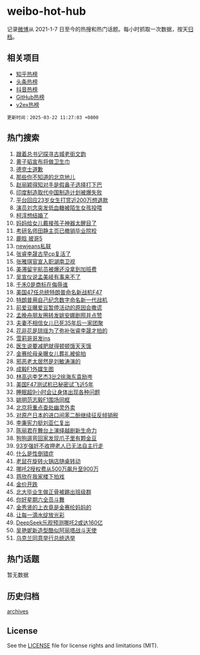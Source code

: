 # weibo-hot-hub

记录[微博](https://www.weibo.com)从 2021-1-7 日至今的热搜和热门话题。每小时抓取一次数据，按天[归档](archives)。

## 相关项目

- [知乎热榜](https://github.com/lonnyzhang423/zhihu-hot-hub)
- [头条热榜](https://github.com/lonnyzhang423/toutiao-hot-hub)
- [抖音热榜](https://github.com/lonnyzhang423/douyin-hot-hub)
- [GitHub热榜](https://github.com/lonnyzhang423/github-hot-hub)
- [v2ex热榜](https://github.com/lonnyzhang423/v2ex-hot-hub)


`更新时间：2025-03-22 11:27:03 +0800`

## 热门搜索

1. [跟着总书记探寻古城老街文韵](https://m.weibo.cn/search?containerid=100103type%3D1%26t%3D10%26q%3D%23%E8%B7%9F%E7%9D%80%E6%80%BB%E4%B9%A6%E8%AE%B0%E6%8E%A2%E5%AF%BB%E5%8F%A4%E5%9F%8E%E8%80%81%E8%A1%97%E6%96%87%E9%9F%B5%23&stream_entry_id=51&isnewpage=1&extparam=seat%3D1%26q%3D%2523%25E8%25B7%259F%25E7%259D%2580%25E6%2580%25BB%25E4%25B9%25A6%25E8%25AE%25B0%25E6%258E%25A2%25E5%25AF%25BB%25E5%258F%25A4%25E5%259F%258E%25E8%2580%2581%25E8%25A1%2597%25E6%2596%2587%25E9%259F%25B5%2523%26dgr%3D0%26cate%3D10103%26filter_type%3Drealtimehot%26stream_entry_id%3D51%26c_type%3D51%26pos%3D0%26display_time%3D1742614021%26pre_seqid%3D1742614021835052460485)
1. [黄子韬宣布将做卫生巾](https://m.weibo.cn/search?containerid=100103type%3D1%26t%3D10%26q%3D%23%E9%BB%84%E5%AD%90%E9%9F%AC%E5%AE%A3%E5%B8%83%E5%B0%86%E5%81%9A%E5%8D%AB%E7%94%9F%E5%B7%BE%23&stream_entry_id=31&isnewpage=1&extparam=seat%3D1%26cate%3D5001%26stream_entry_id%3D31%26flag%3D1%26realpos%3D1%26band_rank%3D1%26dgr%3D0%26lcate%3D5001%26filter_type%3Drealtimehot%26pos%3D0%26c_type%3D31%26q%3D%2523%25E9%25BB%2584%25E5%25AD%2590%25E9%259F%25AC%25E5%25AE%25A3%25E5%25B8%2583%25E5%25B0%2586%25E5%2581%259A%25E5%258D%25AB%25E7%2594%259F%25E5%25B7%25BE%2523%26display_time%3D1742614021%26pre_seqid%3D1742614021835052460485)
1. [德克士道歉](https://m.weibo.cn/search?containerid=100103type%3D1%26t%3D10%26q%3D%23%E5%BE%B7%E5%85%8B%E5%A3%AB%E9%81%93%E6%AD%89%23&stream_entry_id=31&isnewpage=1&extparam=seat%3D1%26cate%3D5001%26stream_entry_id%3D31%26flag%3D2%26realpos%3D2%26band_rank%3D2%26dgr%3D0%26lcate%3D5001%26filter_type%3Drealtimehot%26pos%3D1%26c_type%3D31%26q%3D%2523%25E5%25BE%25B7%25E5%2585%258B%25E5%25A3%25AB%25E9%2581%2593%25E6%25AD%2589%2523%26display_time%3D1742614021%26pre_seqid%3D1742614021835052460485)
1. [那些你不知道的北京地儿](https://m.weibo.cn/search?containerid=100103type%3D1%26t%3D10%26q%3D%23%E9%82%A3%E4%BA%9B%E4%BD%A0%E4%B8%8D%E7%9F%A5%E9%81%93%E7%9A%84%E5%8C%97%E4%BA%AC%E5%9C%B0%E5%84%BF%23&stream_entry_id=31&isnewpage=1&extparam=seat%3D1%26cate%3D5001%26stream_entry_id%3D31%26flag%3D0%26realpos%3D3%26band_rank%3D3%26dgr%3D0%26lcate%3D5001%26filter_type%3Drealtimehot%26pos%3D2%26c_type%3D31%26q%3D%2523%25E9%2582%25A3%25E4%25BA%259B%25E4%25BD%25A0%25E4%25B8%258D%25E7%259F%25A5%25E9%2581%2593%25E7%259A%2584%25E5%258C%2597%25E4%25BA%25AC%25E5%259C%25B0%25E5%2584%25BF%2523%26display_time%3D1742614021%26pre_seqid%3D1742614021835052460485)
1. [赵丽颖得知对手是假鼻子选择打下巴](https://m.weibo.cn/search?containerid=100103type%3D1%26t%3D10%26q%3D%23%E8%B5%B5%E4%B8%BD%E9%A2%96%E5%BE%97%E7%9F%A5%E5%AF%B9%E6%89%8B%E6%98%AF%E5%81%87%E9%BC%BB%E5%AD%90%E9%80%89%E6%8B%A9%E6%89%93%E4%B8%8B%E5%B7%B4%23&stream_entry_id=31&isnewpage=1&extparam=seat%3D1%26cate%3D5001%26stream_entry_id%3D31%26flag%3D2%26realpos%3D4%26band_rank%3D4%26dgr%3D0%26lcate%3D5001%26filter_type%3Drealtimehot%26pos%3D3%26c_type%3D31%26q%3D%2523%25E8%25B5%25B5%25E4%25B8%25BD%25E9%25A2%2596%25E5%25BE%2597%25E7%259F%25A5%25E5%25AF%25B9%25E6%2589%258B%25E6%2598%25AF%25E5%2581%2587%25E9%25BC%25BB%25E5%25AD%2590%25E9%2580%2589%25E6%258B%25A9%25E6%2589%2593%25E4%25B8%258B%25E5%25B7%25B4%2523%26display_time%3D1742614021%26pre_seqid%3D1742614021835052460485)
1. [印度制造取代中国制造计划被爆失败](https://m.weibo.cn/search?containerid=100103type%3D1%26t%3D10%26q%3D%23%E5%8D%B0%E5%BA%A6%E5%88%B6%E9%80%A0%E5%8F%96%E4%BB%A3%E4%B8%AD%E5%9B%BD%E5%88%B6%E9%80%A0%E8%AE%A1%E5%88%92%E8%A2%AB%E7%88%86%E5%A4%B1%E8%B4%A5%23&stream_entry_id=31&isnewpage=1&extparam=seat%3D1%26cate%3D5001%26stream_entry_id%3D31%26flag%3D1%26realpos%3D5%26band_rank%3D5%26dgr%3D0%26lcate%3D5001%26filter_type%3Drealtimehot%26pos%3D4%26c_type%3D31%26q%3D%2523%25E5%258D%25B0%25E5%25BA%25A6%25E5%2588%25B6%25E9%2580%25A0%25E5%258F%2596%25E4%25BB%25A3%25E4%25B8%25AD%25E5%259B%25BD%25E5%2588%25B6%25E9%2580%25A0%25E8%25AE%25A1%25E5%2588%2592%25E8%25A2%25AB%25E7%2588%2586%25E5%25A4%25B1%25E8%25B4%25A5%2523%26display_time%3D1742614021%26pre_seqid%3D1742614021835052460485)
1. [平台回应23岁女生打赏近200万想退款](https://m.weibo.cn/search?containerid=100103type%3D1%26t%3D10%26q%3D%23%E5%B9%B3%E5%8F%B0%E5%9B%9E%E5%BA%9423%E5%B2%81%E5%A5%B3%E7%94%9F%E6%89%93%E8%B5%8F%E8%BF%91200%E4%B8%87%E6%83%B3%E9%80%80%E6%AC%BE%23&stream_entry_id=31&isnewpage=1&extparam=seat%3D1%26cate%3D5001%26stream_entry_id%3D31%26flag%3D1%26realpos%3D6%26band_rank%3D6%26dgr%3D0%26lcate%3D5001%26filter_type%3Drealtimehot%26pos%3D5%26c_type%3D31%26q%3D%2523%25E5%25B9%25B3%25E5%258F%25B0%25E5%259B%259E%25E5%25BA%259423%25E5%25B2%2581%25E5%25A5%25B3%25E7%2594%259F%25E6%2589%2593%25E8%25B5%258F%25E8%25BF%2591200%25E4%25B8%2587%25E6%2583%25B3%25E9%2580%2580%25E6%25AC%25BE%2523%26display_time%3D1742614021%26pre_seqid%3D1742614021835052460485)
1. [演员刘念突发低血糖被陌生女孩投喂](https://m.weibo.cn/search?containerid=100103type%3D1%26t%3D10%26q%3D%23%E6%BC%94%E5%91%98%E5%88%98%E5%BF%B5%E7%AA%81%E5%8F%91%E4%BD%8E%E8%A1%80%E7%B3%96%E8%A2%AB%E9%99%8C%E7%94%9F%E5%A5%B3%E5%AD%A9%E6%8A%95%E5%96%82%23&stream_entry_id=31&isnewpage=1&extparam=seat%3D1%26cate%3D5001%26stream_entry_id%3D31%26flag%3D2%26realpos%3D7%26band_rank%3D7%26dgr%3D0%26lcate%3D5001%26filter_type%3Drealtimehot%26pos%3D6%26c_type%3D31%26q%3D%2523%25E6%25BC%2594%25E5%2591%2598%25E5%2588%2598%25E5%25BF%25B5%25E7%25AA%2581%25E5%258F%2591%25E4%25BD%258E%25E8%25A1%2580%25E7%25B3%2596%25E8%25A2%25AB%25E9%2599%258C%25E7%2594%259F%25E5%25A5%25B3%25E5%25AD%25A9%25E6%258A%2595%25E5%2596%2582%2523%26display_time%3D1742614021%26pre_seqid%3D1742614021835052460485)
1. [柯淳想结婚了](https://m.weibo.cn/search?containerid=100103type%3D1%26t%3D10%26q%3D%23%E6%9F%AF%E6%B7%B3%E6%83%B3%E7%BB%93%E5%A9%9A%E4%BA%86%23&stream_entry_id=31&isnewpage=1&extparam=seat%3D1%26cate%3D5001%26stream_entry_id%3D31%26flag%3D1%26realpos%3D8%26band_rank%3D8%26dgr%3D0%26lcate%3D5001%26filter_type%3Drealtimehot%26pos%3D7%26c_type%3D31%26q%3D%2523%25E6%259F%25AF%25E6%25B7%25B3%25E6%2583%25B3%25E7%25BB%2593%25E5%25A9%259A%25E4%25BA%2586%2523%26display_time%3D1742614021%26pre_seqid%3D1742614021835052460485)
1. [妈妈给女儿戴接孩子神器太醒目了](https://m.weibo.cn/search?containerid=100103type%3D1%26t%3D10%26q%3D%23%E5%A6%88%E5%A6%88%E7%BB%99%E5%A5%B3%E5%84%BF%E6%88%B4%E6%8E%A5%E5%AD%A9%E5%AD%90%E7%A5%9E%E5%99%A8%E5%A4%AA%E9%86%92%E7%9B%AE%E4%BA%86%23&stream_entry_id=31&isnewpage=1&extparam=seat%3D1%26cate%3D5001%26stream_entry_id%3D31%26flag%3D0%26realpos%3D9%26band_rank%3D9%26dgr%3D0%26lcate%3D5001%26filter_type%3Drealtimehot%26pos%3D8%26c_type%3D31%26q%3D%2523%25E5%25A6%2588%25E5%25A6%2588%25E7%25BB%2599%25E5%25A5%25B3%25E5%2584%25BF%25E6%2588%25B4%25E6%258E%25A5%25E5%25AD%25A9%25E5%25AD%2590%25E7%25A5%259E%25E5%2599%25A8%25E5%25A4%25AA%25E9%2586%2592%25E7%259B%25AE%25E4%25BA%2586%2523%26display_time%3D1742614021%26pre_seqid%3D1742614021835052460485)
1. [考研名师田静主页已撤销毕业院校](https://m.weibo.cn/search?containerid=100103type%3D1%26t%3D10%26q%3D%23%E8%80%83%E7%A0%94%E5%90%8D%E5%B8%88%E7%94%B0%E9%9D%99%E4%B8%BB%E9%A1%B5%E5%B7%B2%E6%92%A4%E9%94%80%E6%AF%95%E4%B8%9A%E9%99%A2%E6%A0%A1%23&stream_entry_id=31&isnewpage=1&extparam=seat%3D1%26cate%3D5001%26stream_entry_id%3D31%26flag%3D0%26realpos%3D10%26band_rank%3D10%26dgr%3D0%26lcate%3D5001%26filter_type%3Drealtimehot%26pos%3D9%26c_type%3D31%26q%3D%2523%25E8%2580%2583%25E7%25A0%2594%25E5%2590%258D%25E5%25B8%2588%25E7%2594%25B0%25E9%259D%2599%25E4%25B8%25BB%25E9%25A1%25B5%25E5%25B7%25B2%25E6%2592%25A4%25E9%2594%2580%25E6%25AF%2595%25E4%25B8%259A%25E9%2599%25A2%25E6%25A0%25A1%2523%26display_time%3D1742614021%26pre_seqid%3D1742614021835052460485)
1. [鹿晗 披哥5](https://m.weibo.cn/search?containerid=100103type%3D1%26t%3D10%26q%3D%E9%B9%BF%E6%99%97+%E6%8A%AB%E5%93%A55&stream_entry_id=31&isnewpage=1&extparam=seat%3D1%26cate%3D5001%26stream_entry_id%3D31%26flag%3D2%26realpos%3D11%26band_rank%3D11%26dgr%3D0%26lcate%3D5001%26filter_type%3Drealtimehot%26pos%3D10%26c_type%3D31%26q%3D%25E9%25B9%25BF%25E6%2599%2597%2520%25E6%258A%25AB%25E5%2593%25A55%26display_time%3D1742614021%26pre_seqid%3D1742614021835052460485)
1. [newjeans私联](https://m.weibo.cn/search?containerid=100103type%3D1%26t%3D10%26q%3D%23newjeans%E7%A7%81%E8%81%94%23&stream_entry_id=31&isnewpage=1&extparam=seat%3D1%26cate%3D5001%26stream_entry_id%3D31%26flag%3D1%26realpos%3D12%26band_rank%3D12%26dgr%3D0%26lcate%3D5001%26filter_type%3Drealtimehot%26pos%3D11%26c_type%3D31%26q%3D%2523newjeans%25E7%25A7%2581%25E8%2581%2594%2523%26display_time%3D1742614021%26pre_seqid%3D1742614021835052460485)
1. [张睿李晟古早cp复活了](https://m.weibo.cn/search?containerid=100103type%3D1%26t%3D10%26q%3D%23%E5%BC%A0%E7%9D%BF%E6%9D%8E%E6%99%9F%E5%8F%A4%E6%97%A9cp%E5%A4%8D%E6%B4%BB%E4%BA%86%23&stream_entry_id=31&isnewpage=1&extparam=seat%3D1%26cate%3D5001%26stream_entry_id%3D31%26flag%3D0%26realpos%3D13%26band_rank%3D13%26dgr%3D0%26lcate%3D5001%26filter_type%3Drealtimehot%26pos%3D12%26c_type%3D31%26q%3D%2523%25E5%25BC%25A0%25E7%259D%25BF%25E6%259D%258E%25E6%2599%259F%25E5%258F%25A4%25E6%2597%25A9cp%25E5%25A4%258D%25E6%25B4%25BB%25E4%25BA%2586%2523%26display_time%3D1742614021%26pre_seqid%3D1742614021835052460485)
1. [张雅琪官宣入职湖南卫视](https://m.weibo.cn/search?containerid=100103type%3D1%26t%3D10%26q%3D%23%E5%BC%A0%E9%9B%85%E7%90%AA%E5%AE%98%E5%AE%A3%E5%85%A5%E8%81%8C%E6%B9%96%E5%8D%97%E5%8D%AB%E8%A7%86%23&stream_entry_id=31&isnewpage=1&extparam=seat%3D1%26cate%3D5001%26stream_entry_id%3D31%26flag%3D2%26realpos%3D14%26band_rank%3D14%26dgr%3D0%26lcate%3D5001%26filter_type%3Drealtimehot%26pos%3D13%26c_type%3D31%26q%3D%2523%25E5%25BC%25A0%25E9%259B%2585%25E7%2590%25AA%25E5%25AE%2598%25E5%25AE%25A3%25E5%2585%25A5%25E8%2581%258C%25E6%25B9%2596%25E5%258D%2597%25E5%258D%25AB%25E8%25A7%2586%2523%26display_time%3D1742614021%26pre_seqid%3D1742614021835052460485)
1. [美滞留宇航员被爆还没拿到加班费](https://m.weibo.cn/search?containerid=100103type%3D1%26t%3D10%26q%3D%23%E7%BE%8E%E6%BB%9E%E7%95%99%E5%AE%87%E8%88%AA%E5%91%98%E8%A2%AB%E7%88%86%E8%BF%98%E6%B2%A1%E6%8B%BF%E5%88%B0%E5%8A%A0%E7%8F%AD%E8%B4%B9%23&stream_entry_id=31&isnewpage=1&extparam=seat%3D1%26cate%3D5001%26stream_entry_id%3D31%26flag%3D1%26realpos%3D15%26band_rank%3D15%26dgr%3D0%26lcate%3D5001%26filter_type%3Drealtimehot%26pos%3D14%26c_type%3D31%26q%3D%2523%25E7%25BE%258E%25E6%25BB%259E%25E7%2595%2599%25E5%25AE%2587%25E8%2588%25AA%25E5%2591%2598%25E8%25A2%25AB%25E7%2588%2586%25E8%25BF%2598%25E6%25B2%25A1%25E6%258B%25BF%25E5%2588%25B0%25E5%258A%25A0%25E7%258F%25AD%25E8%25B4%25B9%2523%26display_time%3D1742614021%26pre_seqid%3D1742614021835052460485)
1. [吴宣仪说孟美岐有事来不了](https://m.weibo.cn/search?containerid=100103type%3D1%26t%3D10%26q%3D%23%E5%90%B4%E5%AE%A3%E4%BB%AA%E8%AF%B4%E5%AD%9F%E7%BE%8E%E5%B2%90%E6%9C%89%E4%BA%8B%E6%9D%A5%E4%B8%8D%E4%BA%86%23&stream_entry_id=31&isnewpage=1&extparam=seat%3D1%26cate%3D5001%26stream_entry_id%3D31%26flag%3D1%26realpos%3D16%26band_rank%3D16%26dgr%3D0%26lcate%3D5001%26filter_type%3Drealtimehot%26pos%3D15%26c_type%3D31%26q%3D%2523%25E5%2590%25B4%25E5%25AE%25A3%25E4%25BB%25AA%25E8%25AF%25B4%25E5%25AD%259F%25E7%25BE%258E%25E5%25B2%2590%25E6%259C%2589%25E4%25BA%258B%25E6%259D%25A5%25E4%25B8%258D%25E4%25BA%2586%2523%26display_time%3D1742614021%26pre_seqid%3D1742614021835052460485)
1. [千禾0是商标在侮辱谁](https://m.weibo.cn/search?containerid=100103type%3D1%26t%3D10%26q%3D%23%E5%8D%83%E7%A6%BE0%E6%98%AF%E5%95%86%E6%A0%87%E5%9C%A8%E4%BE%AE%E8%BE%B1%E8%B0%81%23&stream_entry_id=31&isnewpage=1&extparam=seat%3D1%26cate%3D5001%26stream_entry_id%3D31%26flag%3D0%26realpos%3D17%26band_rank%3D17%26dgr%3D0%26lcate%3D5001%26filter_type%3Drealtimehot%26pos%3D16%26c_type%3D31%26q%3D%2523%25E5%258D%2583%25E7%25A6%25BE0%25E6%2598%25AF%25E5%2595%2586%25E6%25A0%2587%25E5%259C%25A8%25E4%25BE%25AE%25E8%25BE%25B1%25E8%25B0%2581%2523%26display_time%3D1742614021%26pre_seqid%3D1742614021835052460485)
1. [美国47任总统特朗普命名新战机F47](https://m.weibo.cn/search?containerid=100103type%3D1%26t%3D10%26q%3D%23%E7%BE%8E%E5%9B%BD47%E4%BB%BB%E6%80%BB%E7%BB%9F%E7%89%B9%E6%9C%97%E6%99%AE%E5%91%BD%E5%90%8D%E6%96%B0%E6%88%98%E6%9C%BAF47%23&stream_entry_id=31&isnewpage=1&extparam=seat%3D1%26cate%3D5001%26stream_entry_id%3D31%26flag%3D0%26realpos%3D18%26band_rank%3D18%26dgr%3D0%26lcate%3D5001%26filter_type%3Drealtimehot%26pos%3D17%26c_type%3D31%26q%3D%2523%25E7%25BE%258E%25E5%259B%25BD47%25E4%25BB%25BB%25E6%2580%25BB%25E7%25BB%259F%25E7%2589%25B9%25E6%259C%2597%25E6%2599%25AE%25E5%2591%25BD%25E5%2590%258D%25E6%2596%25B0%25E6%2588%2598%25E6%259C%25BAF47%2523%26display_time%3D1742614021%26pre_seqid%3D1742614021835052460485)
1. [特朗普用自己纪念数字命名新一代战机](https://m.weibo.cn/search?containerid=100103type%3D1%26t%3D10%26q%3D%23%E7%89%B9%E6%9C%97%E6%99%AE%E7%94%A8%E8%87%AA%E5%B7%B1%E7%BA%AA%E5%BF%B5%E6%95%B0%E5%AD%97%E5%91%BD%E5%90%8D%E6%96%B0%E4%B8%80%E4%BB%A3%E6%88%98%E6%9C%BA%23&stream_entry_id=31&isnewpage=1&extparam=seat%3D1%26cate%3D5001%26stream_entry_id%3D31%26flag%3D0%26realpos%3D19%26band_rank%3D19%26dgr%3D0%26lcate%3D5001%26filter_type%3Drealtimehot%26pos%3D18%26c_type%3D31%26q%3D%2523%25E7%2589%25B9%25E6%259C%2597%25E6%2599%25AE%25E7%2594%25A8%25E8%2587%25AA%25E5%25B7%25B1%25E7%25BA%25AA%25E5%25BF%25B5%25E6%2595%25B0%25E5%25AD%2597%25E5%2591%25BD%25E5%2590%258D%25E6%2596%25B0%25E4%25B8%2580%25E4%25BB%25A3%25E6%2588%2598%25E6%259C%25BA%2523%26display_time%3D1742614021%26pre_seqid%3D1742614021835052460485)
1. [前爱豆曝爱豆暂停活动的原因会撒谎](https://m.weibo.cn/search?containerid=100103type%3D1%26t%3D10%26q%3D%23%E5%89%8D%E7%88%B1%E8%B1%86%E6%9B%9D%E7%88%B1%E8%B1%86%E6%9A%82%E5%81%9C%E6%B4%BB%E5%8A%A8%E7%9A%84%E5%8E%9F%E5%9B%A0%E4%BC%9A%E6%92%92%E8%B0%8E%23&stream_entry_id=31&isnewpage=1&extparam=seat%3D1%26cate%3D5001%26stream_entry_id%3D31%26flag%3D1%26realpos%3D20%26band_rank%3D20%26dgr%3D0%26lcate%3D5001%26filter_type%3Drealtimehot%26pos%3D19%26c_type%3D31%26q%3D%2523%25E5%2589%258D%25E7%2588%25B1%25E8%25B1%2586%25E6%259B%259D%25E7%2588%25B1%25E8%25B1%2586%25E6%259A%2582%25E5%2581%259C%25E6%25B4%25BB%25E5%258A%25A8%25E7%259A%2584%25E5%258E%259F%25E5%259B%25A0%25E4%25BC%259A%25E6%2592%2592%25E8%25B0%258E%2523%26display_time%3D1742614021%26pre_seqid%3D1742614021835052460485)
1. [孟晚舟朋友圈转发姚安娜剧照并点赞](https://m.weibo.cn/search?containerid=100103type%3D1%26t%3D10%26q%3D%23%E5%AD%9F%E6%99%9A%E8%88%9F%E6%9C%8B%E5%8F%8B%E5%9C%88%E8%BD%AC%E5%8F%91%E5%A7%9A%E5%AE%89%E5%A8%9C%E5%89%A7%E7%85%A7%E5%B9%B6%E7%82%B9%E8%B5%9E%23&stream_entry_id=31&isnewpage=1&extparam=seat%3D1%26cate%3D5001%26stream_entry_id%3D31%26flag%3D0%26realpos%3D21%26band_rank%3D21%26dgr%3D0%26lcate%3D5001%26filter_type%3Drealtimehot%26pos%3D20%26c_type%3D31%26q%3D%2523%25E5%25AD%259F%25E6%2599%259A%25E8%2588%259F%25E6%259C%258B%25E5%258F%258B%25E5%259C%2588%25E8%25BD%25AC%25E5%258F%2591%25E5%25A7%259A%25E5%25AE%2589%25E5%25A8%259C%25E5%2589%25A7%25E7%2585%25A7%25E5%25B9%25B6%25E7%2582%25B9%25E8%25B5%259E%2523%26display_time%3D1742614021%26pre_seqid%3D1742614021835052460485)
1. [夫妻不相信女儿已死35年后一家团聚](https://m.weibo.cn/search?containerid=100103type%3D1%26t%3D10%26q%3D%23%E5%A4%AB%E5%A6%BB%E4%B8%8D%E7%9B%B8%E4%BF%A1%E5%A5%B3%E5%84%BF%E5%B7%B2%E6%AD%BB35%E5%B9%B4%E5%90%8E%E4%B8%80%E5%AE%B6%E5%9B%A2%E8%81%9A%23&stream_entry_id=31&isnewpage=1&extparam=seat%3D1%26cate%3D5001%26stream_entry_id%3D31%26flag%3D0%26realpos%3D22%26band_rank%3D22%26dgr%3D0%26lcate%3D5001%26filter_type%3Drealtimehot%26pos%3D21%26c_type%3D31%26q%3D%2523%25E5%25A4%25AB%25E5%25A6%25BB%25E4%25B8%258D%25E7%259B%25B8%25E4%25BF%25A1%25E5%25A5%25B3%25E5%2584%25BF%25E5%25B7%25B2%25E6%25AD%25BB35%25E5%25B9%25B4%25E5%2590%258E%25E4%25B8%2580%25E5%25AE%25B6%25E5%259B%25A2%25E8%2581%259A%2523%26display_time%3D1742614021%26pre_seqid%3D1742614021835052460485)
1. [花非花是琼瑶为了弥补张睿李晟才拍的](https://m.weibo.cn/search?containerid=100103type%3D1%26t%3D10%26q%3D%23%E8%8A%B1%E9%9D%9E%E8%8A%B1%E6%98%AF%E7%90%BC%E7%91%B6%E4%B8%BA%E4%BA%86%E5%BC%A5%E8%A1%A5%E5%BC%A0%E7%9D%BF%E6%9D%8E%E6%99%9F%E6%89%8D%E6%8B%8D%E7%9A%84%23&stream_entry_id=31&isnewpage=1&extparam=seat%3D1%26cate%3D5001%26stream_entry_id%3D31%26flag%3D1%26realpos%3D23%26band_rank%3D23%26dgr%3D0%26lcate%3D5001%26filter_type%3Drealtimehot%26pos%3D22%26c_type%3D31%26q%3D%2523%25E8%258A%25B1%25E9%259D%259E%25E8%258A%25B1%25E6%2598%25AF%25E7%2590%25BC%25E7%2591%25B6%25E4%25B8%25BA%25E4%25BA%2586%25E5%25BC%25A5%25E8%25A1%25A5%25E5%25BC%25A0%25E7%259D%25BF%25E6%259D%258E%25E6%2599%259F%25E6%2589%258D%25E6%258B%258D%25E7%259A%2584%2523%26display_time%3D1742614021%26pre_seqid%3D1742614021835052460485)
1. [雪莉哥哥发ins](https://m.weibo.cn/search?containerid=100103type%3D1%26t%3D10%26q%3D%23%E9%9B%AA%E8%8E%89%E5%93%A5%E5%93%A5%E5%8F%91ins%23&stream_entry_id=31&isnewpage=1&extparam=seat%3D1%26cate%3D5001%26stream_entry_id%3D31%26flag%3D1%26realpos%3D24%26band_rank%3D24%26dgr%3D0%26lcate%3D5001%26filter_type%3Drealtimehot%26pos%3D23%26c_type%3D31%26q%3D%2523%25E9%259B%25AA%25E8%258E%2589%25E5%2593%25A5%25E5%2593%25A5%25E5%258F%2591ins%2523%26display_time%3D1742614021%26pre_seqid%3D1742614021835052460485)
1. [医生说要减肥就得顿顿饿天天饿](https://m.weibo.cn/search?containerid=100103type%3D1%26t%3D10%26q%3D%23%E5%8C%BB%E7%94%9F%E8%AF%B4%E8%A6%81%E5%87%8F%E8%82%A5%E5%B0%B1%E5%BE%97%E9%A1%BF%E9%A1%BF%E9%A5%BF%E5%A4%A9%E5%A4%A9%E9%A5%BF%23&stream_entry_id=31&isnewpage=1&extparam=seat%3D1%26cate%3D5001%26stream_entry_id%3D31%26flag%3D0%26realpos%3D25%26band_rank%3D25%26dgr%3D0%26lcate%3D5001%26filter_type%3Drealtimehot%26pos%3D24%26c_type%3D31%26q%3D%2523%25E5%258C%25BB%25E7%2594%259F%25E8%25AF%25B4%25E8%25A6%2581%25E5%2587%258F%25E8%2582%25A5%25E5%25B0%25B1%25E5%25BE%2597%25E9%25A1%25BF%25E9%25A1%25BF%25E9%25A5%25BF%25E5%25A4%25A9%25E5%25A4%25A9%25E9%25A5%25BF%2523%26display_time%3D1742614021%26pre_seqid%3D1742614021835052460485)
1. [金赛纶母亲曝女儿葬礼被偷拍](https://m.weibo.cn/search?containerid=100103type%3D1%26t%3D10%26q%3D%23%E9%87%91%E8%B5%9B%E7%BA%B6%E6%AF%8D%E4%BA%B2%E6%9B%9D%E5%A5%B3%E5%84%BF%E8%91%AC%E7%A4%BC%E8%A2%AB%E5%81%B7%E6%8B%8D%23&stream_entry_id=31&isnewpage=1&extparam=seat%3D1%26cate%3D5001%26stream_entry_id%3D31%26flag%3D0%26realpos%3D26%26band_rank%3D26%26dgr%3D0%26lcate%3D5001%26filter_type%3Drealtimehot%26pos%3D25%26c_type%3D31%26q%3D%2523%25E9%2587%2591%25E8%25B5%259B%25E7%25BA%25B6%25E6%25AF%258D%25E4%25BA%25B2%25E6%259B%259D%25E5%25A5%25B3%25E5%2584%25BF%25E8%2591%25AC%25E7%25A4%25BC%25E8%25A2%25AB%25E5%2581%25B7%25E6%258B%258D%2523%26display_time%3D1742614021%26pre_seqid%3D1742614021835052460485)
1. [邪恶老太居然是刘敏涛演的](https://m.weibo.cn/search?containerid=100103type%3D1%26t%3D10%26q%3D%E9%82%AA%E6%81%B6%E8%80%81%E5%A4%AA%E5%B1%85%E7%84%B6%E6%98%AF%E5%88%98%E6%95%8F%E6%B6%9B%E6%BC%94%E7%9A%84&stream_entry_id=31&isnewpage=1&extparam=seat%3D1%26cate%3D5001%26stream_entry_id%3D31%26flag%3D1%26realpos%3D27%26band_rank%3D27%26dgr%3D0%26lcate%3D5001%26filter_type%3Drealtimehot%26pos%3D26%26c_type%3D31%26q%3D%25E9%2582%25AA%25E6%2581%25B6%25E8%2580%2581%25E5%25A4%25AA%25E5%25B1%2585%25E7%2584%25B6%25E6%2598%25AF%25E5%2588%2598%25E6%2595%258F%25E6%25B6%259B%25E6%25BC%2594%25E7%259A%2584%26display_time%3D1742614021%26pre_seqid%3D1742614021835052460485)
1. [成毅F1外媒生图](https://m.weibo.cn/search?containerid=100103type%3D1%26t%3D10%26q%3D%23%E6%88%90%E6%AF%85F1%E5%A4%96%E5%AA%92%E7%94%9F%E5%9B%BE%23&stream_entry_id=31&isnewpage=1&extparam=seat%3D1%26cate%3D5001%26stream_entry_id%3D31%26flag%3D1%26realpos%3D28%26band_rank%3D28%26dgr%3D0%26lcate%3D5001%26filter_type%3Drealtimehot%26pos%3D27%26c_type%3D31%26q%3D%2523%25E6%2588%2590%25E6%25AF%2585F1%25E5%25A4%2596%25E5%25AA%2592%25E7%2594%259F%25E5%259B%25BE%2523%26display_time%3D1742614021%26pre_seqid%3D1742614021835052460485)
1. [林高远李艺杰3比2徐海东袁励岑](https://m.weibo.cn/search?containerid=100103type%3D1%26t%3D10%26q%3D%23%E6%9E%97%E9%AB%98%E8%BF%9C%E6%9D%8E%E8%89%BA%E6%9D%B03%E6%AF%942%E5%BE%90%E6%B5%B7%E4%B8%9C%E8%A2%81%E5%8A%B1%E5%B2%91%23&stream_entry_id=31&isnewpage=1&extparam=seat%3D1%26cate%3D5001%26stream_entry_id%3D31%26flag%3D1%26realpos%3D29%26band_rank%3D29%26dgr%3D0%26lcate%3D5001%26filter_type%3Drealtimehot%26pos%3D28%26c_type%3D31%26q%3D%2523%25E6%259E%2597%25E9%25AB%2598%25E8%25BF%259C%25E6%259D%258E%25E8%2589%25BA%25E6%259D%25B03%25E6%25AF%25942%25E5%25BE%2590%25E6%25B5%25B7%25E4%25B8%259C%25E8%25A2%2581%25E5%258A%25B1%25E5%25B2%2591%2523%26display_time%3D1742614021%26pre_seqid%3D1742614021835052460485)
1. [美国F47测试机已秘密试飞近5年](https://m.weibo.cn/search?containerid=100103type%3D1%26t%3D10%26q%3D%23%E7%BE%8E%E5%9B%BDF47%E6%B5%8B%E8%AF%95%E6%9C%BA%E5%B7%B2%E7%A7%98%E5%AF%86%E8%AF%95%E9%A3%9E%E8%BF%915%E5%B9%B4%23&stream_entry_id=31&isnewpage=1&extparam=seat%3D1%26cate%3D5001%26stream_entry_id%3D31%26flag%3D1%26realpos%3D30%26band_rank%3D30%26dgr%3D0%26lcate%3D5001%26filter_type%3Drealtimehot%26pos%3D29%26c_type%3D31%26q%3D%2523%25E7%25BE%258E%25E5%259B%25BDF47%25E6%25B5%258B%25E8%25AF%2595%25E6%259C%25BA%25E5%25B7%25B2%25E7%25A7%2598%25E5%25AF%2586%25E8%25AF%2595%25E9%25A3%259E%25E8%25BF%25915%25E5%25B9%25B4%2523%26display_time%3D1742614021%26pre_seqid%3D1742614021835052460485)
1. [睡眠超9小时会让身体出现各种问题](https://m.weibo.cn/search?containerid=100103type%3D1%26t%3D10%26q%3D%23%E7%9D%A1%E7%9C%A0%E8%B6%859%E5%B0%8F%E6%97%B6%E4%BC%9A%E8%AE%A9%E8%BA%AB%E4%BD%93%E5%87%BA%E7%8E%B0%E5%90%84%E7%A7%8D%E9%97%AE%E9%A2%98%23&stream_entry_id=31&isnewpage=1&extparam=seat%3D1%26cate%3D5001%26stream_entry_id%3D31%26flag%3D0%26realpos%3D31%26band_rank%3D31%26dgr%3D0%26lcate%3D5001%26filter_type%3Drealtimehot%26pos%3D30%26c_type%3D31%26q%3D%2523%25E7%259D%25A1%25E7%259C%25A0%25E8%25B6%25859%25E5%25B0%258F%25E6%2597%25B6%25E4%25BC%259A%25E8%25AE%25A9%25E8%25BA%25AB%25E4%25BD%2593%25E5%2587%25BA%25E7%258E%25B0%25E5%2590%2584%25E7%25A7%258D%25E9%2597%25AE%25E9%25A2%2598%2523%26display_time%3D1742614021%26pre_seqid%3D1742614021835052460485)
1. [姚明范志毅F1围场同框](https://m.weibo.cn/search?containerid=100103type%3D1%26t%3D10%26q%3D%23%E5%A7%9A%E6%98%8E%E8%8C%83%E5%BF%97%E6%AF%85F1%E5%9B%B4%E5%9C%BA%E5%90%8C%E6%A1%86%23&stream_entry_id=31&isnewpage=1&extparam=seat%3D1%26cate%3D5001%26stream_entry_id%3D31%26flag%3D1%26realpos%3D32%26band_rank%3D32%26dgr%3D0%26lcate%3D5001%26filter_type%3Drealtimehot%26pos%3D31%26c_type%3D31%26q%3D%2523%25E5%25A7%259A%25E6%2598%258E%25E8%258C%2583%25E5%25BF%2597%25E6%25AF%2585F1%25E5%259B%25B4%25E5%259C%25BA%25E5%2590%258C%25E6%25A1%2586%2523%26display_time%3D1742614021%26pre_seqid%3D1742614021835052460485)
1. [北京将重点查处幽灵外卖](https://m.weibo.cn/search?containerid=100103type%3D1%26t%3D10%26q%3D%23%E5%8C%97%E4%BA%AC%E5%B0%86%E9%87%8D%E7%82%B9%E6%9F%A5%E5%A4%84%E5%B9%BD%E7%81%B5%E5%A4%96%E5%8D%96%23&stream_entry_id=31&isnewpage=1&extparam=seat%3D1%26cate%3D5001%26stream_entry_id%3D31%26flag%3D1%26realpos%3D33%26band_rank%3D33%26dgr%3D0%26lcate%3D5001%26filter_type%3Drealtimehot%26pos%3D32%26c_type%3D31%26q%3D%2523%25E5%258C%2597%25E4%25BA%25AC%25E5%25B0%2586%25E9%2587%258D%25E7%2582%25B9%25E6%259F%25A5%25E5%25A4%2584%25E5%25B9%25BD%25E7%2581%25B5%25E5%25A4%2596%25E5%258D%2596%2523%26display_time%3D1742614021%26pre_seqid%3D1742614021835052460485)
1. [对原产日本的进口间苯二酚继续征反倾销税](https://m.weibo.cn/search?containerid=100103type%3D1%26t%3D10%26q%3D%23%E5%AF%B9%E5%8E%9F%E4%BA%A7%E6%97%A5%E6%9C%AC%E7%9A%84%E8%BF%9B%E5%8F%A3%E9%97%B4%E8%8B%AF%E4%BA%8C%E9%85%9A%E7%BB%A7%E7%BB%AD%E5%BE%81%E5%8F%8D%E5%80%BE%E9%94%80%E7%A8%8E%23&stream_entry_id=31&isnewpage=1&extparam=seat%3D1%26cate%3D5001%26stream_entry_id%3D31%26flag%3D1%26realpos%3D34%26band_rank%3D34%26dgr%3D0%26lcate%3D5001%26filter_type%3Drealtimehot%26pos%3D33%26c_type%3D31%26q%3D%2523%25E5%25AF%25B9%25E5%258E%259F%25E4%25BA%25A7%25E6%2597%25A5%25E6%259C%25AC%25E7%259A%2584%25E8%25BF%259B%25E5%258F%25A3%25E9%2597%25B4%25E8%258B%25AF%25E4%25BA%258C%25E9%2585%259A%25E7%25BB%25A7%25E7%25BB%25AD%25E5%25BE%2581%25E5%258F%258D%25E5%2580%25BE%25E9%2594%2580%25E7%25A8%258E%2523%26display_time%3D1742614021%26pre_seqid%3D1742614021835052460485)
1. [李秉宪力挺刘亚仁复出](https://m.weibo.cn/search?containerid=100103type%3D1%26t%3D10%26q%3D%23%E6%9D%8E%E7%A7%89%E5%AE%AA%E5%8A%9B%E6%8C%BA%E5%88%98%E4%BA%9A%E4%BB%81%E5%A4%8D%E5%87%BA%23&stream_entry_id=31&isnewpage=1&extparam=seat%3D1%26cate%3D5001%26stream_entry_id%3D31%26flag%3D0%26realpos%3D35%26band_rank%3D35%26dgr%3D0%26lcate%3D5001%26filter_type%3Drealtimehot%26pos%3D34%26c_type%3D31%26q%3D%2523%25E6%259D%258E%25E7%25A7%2589%25E5%25AE%25AA%25E5%258A%259B%25E6%258C%25BA%25E5%2588%2598%25E4%25BA%259A%25E4%25BB%2581%25E5%25A4%258D%25E5%2587%25BA%2523%26display_time%3D1742614021%26pre_seqid%3D1742614021835052460485)
1. [陈丽君在舞台上演绎越剧新生命力](https://m.weibo.cn/search?containerid=100103type%3D1%26t%3D10%26q%3D%23%E9%99%88%E4%B8%BD%E5%90%9B%E5%9C%A8%E8%88%9E%E5%8F%B0%E4%B8%8A%E6%BC%94%E7%BB%8E%E8%B6%8A%E5%89%A7%E6%96%B0%E7%94%9F%E5%91%BD%E5%8A%9B%23&stream_entry_id=31&isnewpage=1&extparam=seat%3D1%26cate%3D5001%26stream_entry_id%3D31%26flag%3D1%26realpos%3D36%26band_rank%3D36%26dgr%3D0%26lcate%3D5001%26filter_type%3Drealtimehot%26pos%3D35%26c_type%3D31%26q%3D%2523%25E9%2599%2588%25E4%25B8%25BD%25E5%2590%259B%25E5%259C%25A8%25E8%2588%259E%25E5%258F%25B0%25E4%25B8%258A%25E6%25BC%2594%25E7%25BB%258E%25E8%25B6%258A%25E5%2589%25A7%25E6%2596%25B0%25E7%2594%259F%25E5%2591%25BD%25E5%258A%259B%2523%26display_time%3D1742614021%26pre_seqid%3D1742614021835052460485)
1. [狗狗遛弯回家发现爪子里有颗金豆](https://m.weibo.cn/search?containerid=100103type%3D1%26t%3D10%26q%3D%23%E7%8B%97%E7%8B%97%E9%81%9B%E5%BC%AF%E5%9B%9E%E5%AE%B6%E5%8F%91%E7%8E%B0%E7%88%AA%E5%AD%90%E9%87%8C%E6%9C%89%E9%A2%97%E9%87%91%E8%B1%86%23&stream_entry_id=31&isnewpage=1&extparam=seat%3D1%26cate%3D5001%26stream_entry_id%3D31%26flag%3D1%26realpos%3D37%26band_rank%3D37%26dgr%3D0%26lcate%3D5001%26filter_type%3Drealtimehot%26pos%3D36%26c_type%3D31%26q%3D%2523%25E7%258B%2597%25E7%258B%2597%25E9%2581%259B%25E5%25BC%25AF%25E5%259B%259E%25E5%25AE%25B6%25E5%258F%2591%25E7%258E%25B0%25E7%2588%25AA%25E5%25AD%2590%25E9%2587%258C%25E6%259C%2589%25E9%25A2%2597%25E9%2587%2591%25E8%25B1%2586%2523%26display_time%3D1742614021%26pre_seqid%3D1742614021835052460485)
1. [93岁强奸不收押老人已无法自主行走](https://m.weibo.cn/search?containerid=100103type%3D1%26t%3D10%26q%3D%2393%E5%B2%81%E5%BC%BA%E5%A5%B8%E4%B8%8D%E6%94%B6%E6%8A%BC%E8%80%81%E4%BA%BA%E5%B7%B2%E6%97%A0%E6%B3%95%E8%87%AA%E4%B8%BB%E8%A1%8C%E8%B5%B0%23&stream_entry_id=31&isnewpage=1&extparam=seat%3D1%26cate%3D5001%26stream_entry_id%3D31%26flag%3D0%26realpos%3D38%26band_rank%3D38%26dgr%3D0%26lcate%3D5001%26filter_type%3Drealtimehot%26pos%3D37%26c_type%3D31%26q%3D%252393%25E5%25B2%2581%25E5%25BC%25BA%25E5%25A5%25B8%25E4%25B8%258D%25E6%2594%25B6%25E6%258A%25BC%25E8%2580%2581%25E4%25BA%25BA%25E5%25B7%25B2%25E6%2597%25A0%25E6%25B3%2595%25E8%2587%25AA%25E4%25B8%25BB%25E8%25A1%258C%25E8%25B5%25B0%2523%26display_time%3D1742614021%26pre_seqid%3D1742614021835052460485)
1. [什么是性倒错症](https://m.weibo.cn/search?containerid=100103type%3D1%26t%3D10%26q%3D%23%E4%BB%80%E4%B9%88%E6%98%AF%E6%80%A7%E5%80%92%E9%94%99%E7%97%87%23&stream_entry_id=31&isnewpage=1&extparam=seat%3D1%26cate%3D5001%26stream_entry_id%3D31%26flag%3D0%26realpos%3D39%26band_rank%3D39%26dgr%3D0%26lcate%3D5001%26filter_type%3Drealtimehot%26pos%3D38%26c_type%3D31%26q%3D%2523%25E4%25BB%2580%25E4%25B9%2588%25E6%2598%25AF%25E6%2580%25A7%25E5%2580%2592%25E9%2594%2599%25E7%2597%2587%2523%26display_time%3D1742614021%26pre_seqid%3D1742614021835052460485)
1. [老鼠在旋转火锅店随桌转动](https://m.weibo.cn/search?containerid=100103type%3D1%26t%3D10%26q%3D%23%E8%80%81%E9%BC%A0%E5%9C%A8%E6%97%8B%E8%BD%AC%E7%81%AB%E9%94%85%E5%BA%97%E9%9A%8F%E6%A1%8C%E8%BD%AC%E5%8A%A8%23&stream_entry_id=31&isnewpage=1&extparam=seat%3D1%26cate%3D5001%26stream_entry_id%3D31%26flag%3D0%26realpos%3D40%26band_rank%3D40%26dgr%3D0%26lcate%3D5001%26filter_type%3Drealtimehot%26pos%3D39%26c_type%3D31%26q%3D%2523%25E8%2580%2581%25E9%25BC%25A0%25E5%259C%25A8%25E6%2597%258B%25E8%25BD%25AC%25E7%2581%25AB%25E9%2594%2585%25E5%25BA%2597%25E9%259A%258F%25E6%25A1%258C%25E8%25BD%25AC%25E5%258A%25A8%2523%26display_time%3D1742614021%26pre_seqid%3D1742614021835052460485)
1. [哪吒2授权费从500万飙升至900万](https://m.weibo.cn/search?containerid=100103type%3D1%26t%3D10%26q%3D%23%E5%93%AA%E5%90%922%E6%8E%88%E6%9D%83%E8%B4%B9%E4%BB%8E500%E4%B8%87%E9%A3%99%E5%8D%87%E8%87%B3900%E4%B8%87%23&stream_entry_id=31&isnewpage=1&extparam=seat%3D1%26cate%3D5001%26stream_entry_id%3D31%26flag%3D0%26realpos%3D41%26band_rank%3D41%26dgr%3D0%26lcate%3D5001%26filter_type%3Drealtimehot%26pos%3D40%26c_type%3D31%26q%3D%2523%25E5%2593%25AA%25E5%2590%25922%25E6%258E%2588%25E6%259D%2583%25E8%25B4%25B9%25E4%25BB%258E500%25E4%25B8%2587%25E9%25A3%2599%25E5%258D%2587%25E8%2587%25B3900%25E4%25B8%2587%2523%26display_time%3D1742614021%26pre_seqid%3D1742614021835052460485)
1. [蒋欣在我家楼下拍戏](https://m.weibo.cn/search?containerid=100103type%3D1%26t%3D10%26q%3D%23%E8%92%8B%E6%AC%A3%E5%9C%A8%E6%88%91%E5%AE%B6%E6%A5%BC%E4%B8%8B%E6%8B%8D%E6%88%8F%23&stream_entry_id=31&isnewpage=1&extparam=seat%3D1%26cate%3D5001%26stream_entry_id%3D31%26flag%3D0%26realpos%3D42%26band_rank%3D42%26dgr%3D0%26lcate%3D5001%26filter_type%3Drealtimehot%26pos%3D41%26c_type%3D31%26q%3D%2523%25E8%2592%258B%25E6%25AC%25A3%25E5%259C%25A8%25E6%2588%2591%25E5%25AE%25B6%25E6%25A5%25BC%25E4%25B8%258B%25E6%258B%258D%25E6%2588%258F%2523%26display_time%3D1742614021%26pre_seqid%3D1742614021835052460485)
1. [金价开跌](https://m.weibo.cn/search?containerid=100103type%3D1%26t%3D10%26q%3D%23%E9%87%91%E4%BB%B7%E5%BC%80%E8%B7%8C%23&stream_entry_id=31&isnewpage=1&extparam=seat%3D1%26cate%3D5001%26stream_entry_id%3D31%26flag%3D0%26realpos%3D43%26band_rank%3D43%26dgr%3D0%26lcate%3D5001%26filter_type%3Drealtimehot%26pos%3D42%26c_type%3D31%26q%3D%2523%25E9%2587%2591%25E4%25BB%25B7%25E5%25BC%2580%25E8%25B7%258C%2523%26display_time%3D1742614021%26pre_seqid%3D1742614021835052460485)
1. [北大毕业生做正骨被踢出班级群](https://m.weibo.cn/search?containerid=100103type%3D1%26t%3D10%26q%3D%23%E5%8C%97%E5%A4%A7%E6%AF%95%E4%B8%9A%E7%94%9F%E5%81%9A%E6%AD%A3%E9%AA%A8%E8%A2%AB%E8%B8%A2%E5%87%BA%E7%8F%AD%E7%BA%A7%E7%BE%A4%23&stream_entry_id=31&isnewpage=1&extparam=seat%3D1%26cate%3D5001%26stream_entry_id%3D31%26flag%3D0%26realpos%3D44%26band_rank%3D44%26dgr%3D0%26lcate%3D5001%26filter_type%3Drealtimehot%26pos%3D43%26c_type%3D31%26q%3D%2523%25E5%258C%2597%25E5%25A4%25A7%25E6%25AF%2595%25E4%25B8%259A%25E7%2594%259F%25E5%2581%259A%25E6%25AD%25A3%25E9%25AA%25A8%25E8%25A2%25AB%25E8%25B8%25A2%25E5%2587%25BA%25E7%258F%25AD%25E7%25BA%25A7%25E7%25BE%25A4%2523%26display_time%3D1742614021%26pre_seqid%3D1742614021835052460485)
1. [你好星期六全员斗舞](https://m.weibo.cn/search?containerid=100103type%3D1%26t%3D10%26q%3D%23%E4%BD%A0%E5%A5%BD%E6%98%9F%E6%9C%9F%E5%85%AD%E5%85%A8%E5%91%98%E6%96%97%E8%88%9E%23&stream_entry_id=31&isnewpage=1&extparam=seat%3D1%26cate%3D5001%26stream_entry_id%3D31%26flag%3D1%26realpos%3D45%26band_rank%3D45%26dgr%3D0%26lcate%3D5001%26filter_type%3Drealtimehot%26pos%3D44%26c_type%3D31%26q%3D%2523%25E4%25BD%25A0%25E5%25A5%25BD%25E6%2598%259F%25E6%259C%259F%25E5%2585%25AD%25E5%2585%25A8%25E5%2591%2598%25E6%2596%2597%25E8%2588%259E%2523%26display_time%3D1742614021%26pre_seqid%3D1742614021835052460485)
1. [金秀贤的上衣竟是金赛纶妈妈的](https://m.weibo.cn/search?containerid=100103type%3D1%26t%3D10%26q%3D%23%E9%87%91%E7%A7%80%E8%B4%A4%E7%9A%84%E4%B8%8A%E8%A1%A3%E7%AB%9F%E6%98%AF%E9%87%91%E8%B5%9B%E7%BA%B6%E5%A6%88%E5%A6%88%E7%9A%84%23&stream_entry_id=31&isnewpage=1&extparam=seat%3D1%26cate%3D5001%26stream_entry_id%3D31%26flag%3D0%26realpos%3D46%26band_rank%3D46%26dgr%3D0%26lcate%3D5001%26filter_type%3Drealtimehot%26pos%3D45%26c_type%3D31%26q%3D%2523%25E9%2587%2591%25E7%25A7%2580%25E8%25B4%25A4%25E7%259A%2584%25E4%25B8%258A%25E8%25A1%25A3%25E7%25AB%259F%25E6%2598%25AF%25E9%2587%2591%25E8%25B5%259B%25E7%25BA%25B6%25E5%25A6%2588%25E5%25A6%2588%25E7%259A%2584%2523%26display_time%3D1742614021%26pre_seqid%3D1742614021835052460485)
1. [让每一滴水绽放光彩](https://m.weibo.cn/search?containerid=100103type%3D1%26t%3D10%26q%3D%23%E8%AE%A9%E6%AF%8F%E4%B8%80%E6%BB%B4%E6%B0%B4%E7%BB%BD%E6%94%BE%E5%85%89%E5%BD%A9%23&stream_entry_id=31&isnewpage=1&extparam=seat%3D1%26cate%3D5001%26stream_entry_id%3D31%26flag%3D1%26realpos%3D47%26band_rank%3D47%26dgr%3D0%26lcate%3D5001%26filter_type%3Drealtimehot%26pos%3D46%26c_type%3D31%26q%3D%2523%25E8%25AE%25A9%25E6%25AF%258F%25E4%25B8%2580%25E6%25BB%25B4%25E6%25B0%25B4%25E7%25BB%25BD%25E6%2594%25BE%25E5%2585%2589%25E5%25BD%25A9%2523%26display_time%3D1742614021%26pre_seqid%3D1742614021835052460485)
1. [DeepSeek乐观预测哪吒2或达160亿](https://m.weibo.cn/search?containerid=100103type%3D1%26t%3D10%26q%3D%23DeepSeek%E4%B9%90%E8%A7%82%E9%A2%84%E6%B5%8B%E5%93%AA%E5%90%922%E6%88%96%E8%BE%BE160%E4%BA%BF%23&stream_entry_id=31&isnewpage=1&extparam=seat%3D1%26cate%3D5001%26stream_entry_id%3D31%26flag%3D0%26realpos%3D48%26band_rank%3D48%26dgr%3D0%26lcate%3D5001%26filter_type%3Drealtimehot%26pos%3D47%26c_type%3D31%26q%3D%2523DeepSeek%25E4%25B9%2590%25E8%25A7%2582%25E9%25A2%2584%25E6%25B5%258B%25E5%2593%25AA%25E5%2590%25922%25E6%2588%2596%25E8%25BE%25BE160%25E4%25BA%25BF%2523%26display_time%3D1742614021%26pre_seqid%3D1742614021835052460485)
1. [吴艳妮新造型酷似阿丽塔战斗天使](https://m.weibo.cn/search?containerid=100103type%3D1%26t%3D10%26q%3D%23%E5%90%B4%E8%89%B3%E5%A6%AE%E6%96%B0%E9%80%A0%E5%9E%8B%E9%85%B7%E4%BC%BC%E9%98%BF%E4%B8%BD%E5%A1%94%E6%88%98%E6%96%97%E5%A4%A9%E4%BD%BF%23&stream_entry_id=31&isnewpage=1&extparam=seat%3D1%26cate%3D5001%26stream_entry_id%3D31%26flag%3D0%26realpos%3D49%26band_rank%3D49%26dgr%3D0%26lcate%3D5001%26filter_type%3Drealtimehot%26pos%3D48%26c_type%3D31%26q%3D%2523%25E5%2590%25B4%25E8%2589%25B3%25E5%25A6%25AE%25E6%2596%25B0%25E9%2580%25A0%25E5%259E%258B%25E9%2585%25B7%25E4%25BC%25BC%25E9%2598%25BF%25E4%25B8%25BD%25E5%25A1%2594%25E6%2588%2598%25E6%2596%2597%25E5%25A4%25A9%25E4%25BD%25BF%2523%26display_time%3D1742614021%26pre_seqid%3D1742614021835052460485)
1. [乌克兰同意举行总统选举](https://m.weibo.cn/search?containerid=100103type%3D1%26t%3D10%26q%3D%23%E4%B9%8C%E5%85%8B%E5%85%B0%E5%90%8C%E6%84%8F%E4%B8%BE%E8%A1%8C%E6%80%BB%E7%BB%9F%E9%80%89%E4%B8%BE%23&stream_entry_id=31&isnewpage=1&extparam=seat%3D1%26cate%3D5001%26stream_entry_id%3D31%26flag%3D1%26realpos%3D50%26band_rank%3D50%26dgr%3D0%26lcate%3D5001%26filter_type%3Drealtimehot%26pos%3D49%26c_type%3D31%26q%3D%2523%25E4%25B9%258C%25E5%2585%258B%25E5%2585%25B0%25E5%2590%258C%25E6%2584%258F%25E4%25B8%25BE%25E8%25A1%258C%25E6%2580%25BB%25E7%25BB%259F%25E9%2580%2589%25E4%25B8%25BE%2523%26display_time%3D1742614021%26pre_seqid%3D1742614021835052460485)

## 热门话题

暂无数据

## 历史归档

[archives](archives)

## License

See the [LICENSE](LICENSE) file for license rights and limitations (MIT).
